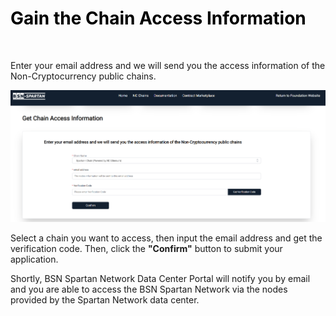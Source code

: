 # <font color=Black>Gain the Chain Access Information</font>

<br/>

Enter your email address and we will send you the access information of the Non-Cryptocurrency public chains.



<img src='img/getchainaccessinformation.png' style='width:600px;' alt='getchainaccessinformation' title='getchainaccessinformation'>


Select a chain you want to access, then input the email address and get the verification code. Then, click the **"Confirm"** button to submit your application.

Shortly, BSN Spartan Network Data Center Portal will notify you by email and you are able to access the BSN Spartan Network via the nodes provided by the Spartan Network data center. 




<br/>
<br/>
<br/>